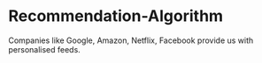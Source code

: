 # Recommendation-Algorithm
Companies like Google, Amazon, Netflix, Facebook provide us with personalised feeds. 
